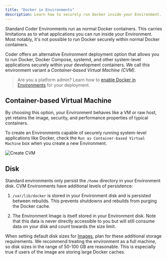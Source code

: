 ```yaml
---
title: "Docker in Environments"
description: Learn how to securely run Docker inside your Environment.
---
```


Standard Coder Environments run as normal Docker containers. This carries
limitations as to what applications you can run inside your Environment.
Most notably, it's not possible to run Docker securely within normal Docker
containers.

Coder offers an alternative Environment deployment option that allows you to
run Docker, Docker Compose, systemd, and other system-level applications
securely within your development containers. We call this environment variant
a _Container-based Virtual Machine (CVM)_.

> Are you a platform admin? Learn how to
> [enable Docker in Environments](../admin/environment-management/cvms.md)
> for your deployment.

## Container-based Virtual Machine

By choosing this option,
your Environment behaves like a VM or raw host, yet retains the image, security,
and performance properties of typical containers.

To create an Environments capable of securely running system-level applications
like Docker, check the `Run as Container-based Virtual Machine` box when you
create a new Environment.

![Create CVM](../assets/cvm-create.png)

## Disk

Standard environments only persist the `/home` directory in your Environment
disk. CVM Environments have additional levels of persistence:

1. `/var/lib/docker` is stored in your Environment disk and is persisted
   between rebuilds.
   This prevents shutdowns and rebuilds from purging the Docker cache.

2. The Environment Image is itself stored in your Environment disk.
   Note that this data is never directly accessible to you but will still consume
   data on your disk and count towards the size limit.

When setting default disk sizes for [Images](../images/index.md), plan for these
additional storage requirements. We recommend treating the environment as a full
machine, so disk sizes in the range of 50-100 GB are reasonable.
This is especially true if users of the image are storing large Docker caches.
